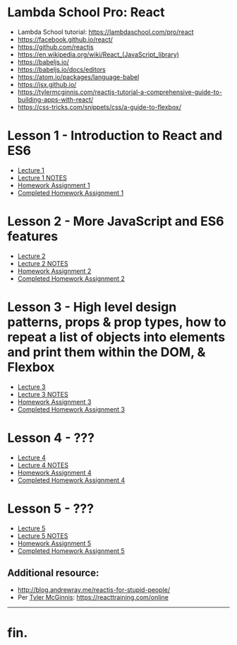 # Lambda School Pro: React
- Lambda School tutorial: https://lambdaschool.com/pro/react
- https://facebook.github.io/react/
- https://github.com/reactjs
- https://en.wikipedia.org/wiki/React_(JavaScript_library)
- https://babeljs.io/
- https://babeljs.io/docs/editors
- https://atom.io/packages/language-babel
- https://jsx.github.io/
- https://tylermcginnis.com/reactjs-tutorial-a-comprehensive-guide-to-building-apps-with-react/
- https://css-tricks.com/snippets/css/a-guide-to-flexbox/

# Lesson 1 - Introduction to React and ES6
- [Lecture 1](https://youtu.be/7QwRtGtluJk)
- [Lecture 1 NOTES](Lecture1/README.md)
- [Homework Assignment 1](https://github.com/SunJieMing/LS-Pro-React-I)
- [Completed Homework Assignment 1](https://github.com/mixelpixel/LS-Pro-React-I)

# Lesson 2 - More JavaScript and ES6 features
- [Lecture 2](https://youtu.be/FQPowZglpJA)
- [Lecture 2 NOTES](Lecture2/README.md)
- [Homework Assignment 2](https://github.com/SunJieMing/LS-Pro-React-II)
- [Completed Homework Assignment 2]()

# Lesson 3 - High level design patterns, props & prop types, how to repeat a list of objects into elements and print them within the DOM, & Flexbox
- [Lecture 3](https://youtu.be/ULx7gruIh20)
- [Lecture 3 NOTES](Lecture3/README.md)
- [Homework Assignment 3](https://github.com/SunJieMing/LS-Pro-React-III)
- [Completed Homework Assignment 3]()

# Lesson 4 - ???
- [Lecture 4](https://youtu.be/vi8oJD5EcX8)
- [Lecture 4 NOTES](Lecture4/README.md)
- [Homework Assignment 4](https://github.com/SunJieMing/LS-Pro-React-IV)
- [Completed Homework Assignment 4]()

# Lesson 5 - ???
- [Lecture 5](https://youtu.be/Mnfo3aCnri8)
- [Lecture 5 NOTES](Lecture5/README.md)
- [Homework Assignment 5](https://github.com/SunJieMing/LS-Pro-React-V)
- [Completed Homework Assignment 5]()

## Additional resource:
- http://blog.andrewray.me/reactjs-for-stupid-people/
- Per [Tyler McGinnis](https://tylermcginnis.com/reactjs-tutorial-a-comprehensive-guide-to-building-apps-with-react/): https://reacttraining.com/online

***
# fin.
